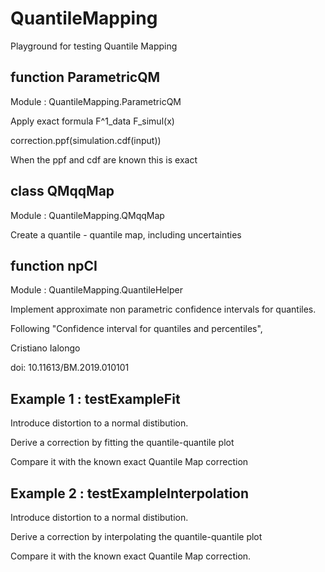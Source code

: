 # QuantileMapping

Playground for testing Quantile Mapping 

function ParametricQM 
----------------------------------------------------
Module : QuantileMapping.ParametricQM

Apply exact formula  F^1_data F_simul(x) 

correction.ppf(simulation.cdf(input))

When the ppf and cdf are known this is exact

class QMqqMap
-----------------------------
Module : QuantileMapping.QMqqMap

Create a quantile - quantile map,
including uncertainties

function npCI
--------------------
Module : QuantileMapping.QuantileHelper

Implement approximate non parametric confidence intervals
for quantiles.

Following
"Confidence interval for quantiles and percentiles",

Cristiano Ialongo

doi: 10.11613/BM.2019.010101


Example 1 : testExampleFit
------------------------------

Introduce distortion to a normal distibution.

Derive a correction by fitting the quantile-quantile plot

Compare it with the known exact Quantile Map correction 

Example 2 : testExampleInterpolation
------------------------------

Introduce distortion to a normal distibution.

Derive a correction by interpolating the quantile-quantile plot

Compare it with the known exact Quantile Map correction.


